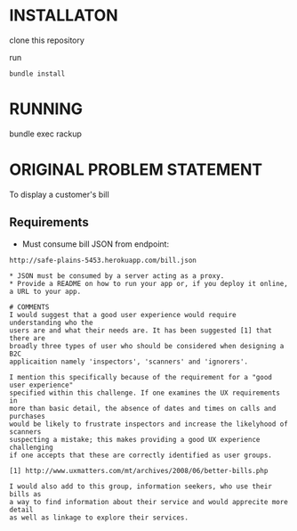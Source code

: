 
# INSTALLATON 

  clone this repository

  run

    bundle install

# RUNNING

  bundle exec rackup

# ORIGINAL PROBLEM STATEMENT

To display a customer's bill

## Requirements

* Must consume bill JSON from endpoint: 
```
http://safe-plains-5453.herokuapp.com/bill.json

* JSON must be consumed by a server acting as a proxy.
* Provide a README on how to run your app or, if you deploy it online, a URL to your app. 

# COMMENTS
I would suggest that a good user experience would require understanding who the
users are and what their needs are. It has been suggested [1] that there are
broadly three types of user who should be considered when designing a B2C
applicaition namely 'inspectors', 'scanners' and 'ignorers'.  

I mention this specifically because of the requirement for a "good user experience"
specified within this challenge. If one examines the UX requirements in
more than basic detail, the absence of dates and times on calls and purchases
would be likely to frustrate inspectors and increase the likelyhood of scanners
suspecting a mistake; this makes providing a good UX experience challenging 
if one accepts that these are correctly identified as user groups.

[1] http://www.uxmatters.com/mt/archives/2008/06/better-bills.php

I would also add to this group, information seekers, who use their bills as 
a way to find information about their service and would apprecite more detail
as well as linkage to explore their services.

